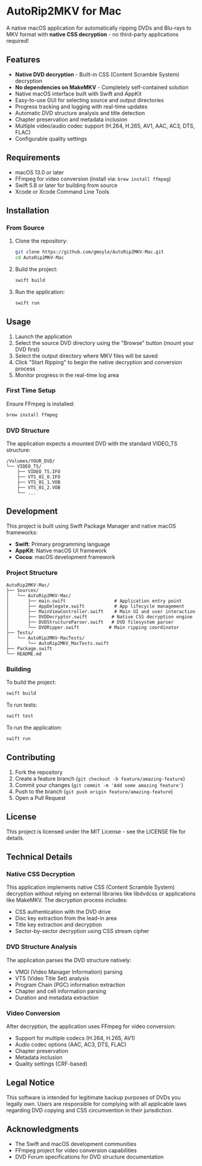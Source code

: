 # AutoRip2MKV for Mac

A native macOS application for automatically ripping DVDs and Blu-rays to MKV format with **native CSS decryption** - no third-party applications required!

## Features

- **Native DVD decryption** - Built-in CSS (Content Scramble System) decryption
- **No dependencies on MakeMKV** - Completely self-contained solution
- Native macOS interface built with Swift and AppKit
- Easy-to-use GUI for selecting source and output directories
- Progress tracking and logging with real-time updates
- Automatic DVD structure analysis and title detection
- Chapter preservation and metadata inclusion
- Multiple video/audio codec support (H.264, H.265, AV1, AAC, AC3, DTS, FLAC)
- Configurable quality settings

## Requirements

- macOS 13.0 or later
- FFmpeg for video conversion (install via: `brew install ffmpeg`)
- Swift 5.8 or later for building from source
- Xcode or Xcode Command Line Tools

## Installation

### From Source

1. Clone the repository:
   ```bash
   git clone https://github.com/gmoyle/AutoRip2MKV-Mac.git
   cd AutoRip2MKV-Mac
   ```

2. Build the project:
   ```bash
   swift build
   ```

3. Run the application:
   ```bash
   swift run
   ```

## Usage

1. Launch the application
2. Select the source DVD directory using the "Browse" button (mount your DVD first)
3. Select the output directory where MKV files will be saved
4. Click "Start Ripping" to begin the native decryption and conversion process
5. Monitor progress in the real-time log area

### First Time Setup

Ensure FFmpeg is installed:
```bash
brew install ffmpeg
```

### DVD Structure

The application expects a mounted DVD with the standard VIDEO_TS structure:
```
/Volumes/YOUR_DVD/
└── VIDEO_TS/
    ├── VIDEO_TS.IFO
    ├── VTS_01_0.IFO
    ├── VTS_01_1.VOB
    ├── VTS_01_2.VOB
    └── ...
```

## Development

This project is built using Swift Package Manager and native macOS frameworks:

- **Swift**: Primary programming language
- **AppKit**: Native macOS UI framework
- **Cocoa**: macOS development framework

### Project Structure

```
AutoRip2MKV-Mac/
├── Sources/
│   └── AutoRip2MKV-Mac/
│       ├── main.swift                  # Application entry point
│       ├── AppDelegate.swift           # App lifecycle management
│       ├── MainViewController.swift    # Main UI and user interaction
│       ├── DVDDecryptor.swift         # Native CSS decryption engine
│       ├── DVDStructureParser.swift   # DVD filesystem parser
│       └── DVDRipper.swift           # Main ripping coordinator
├── Tests/
│   └── AutoRip2MKV-MacTests/
│       └── AutoRip2MKV_MacTests.swift
├── Package.swift
└── README.md
```

### Building

To build the project:

```bash
swift build
```

To run tests:

```bash
swift test
```

To run the application:

```bash
swift run
```

## Contributing

1. Fork the repository
2. Create a feature branch (`git checkout -b feature/amazing-feature`)
3. Commit your changes (`git commit -m 'Add some amazing feature'`)
4. Push to the branch (`git push origin feature/amazing-feature`)
5. Open a Pull Request

## License

This project is licensed under the MIT License - see the LICENSE file for details.

## Technical Details

### Native CSS Decryption

This application implements native CSS (Content Scramble System) decryption without relying on external libraries like libdvdcss or applications like MakeMKV. The decryption process includes:

- CSS authentication with the DVD drive
- Disc key extraction from the lead-in area
- Title key extraction and decryption
- Sector-by-sector decryption using CSS stream cipher

### DVD Structure Analysis

The application parses the DVD structure natively:

- VMGI (Video Manager Information) parsing
- VTS (Video Title Set) analysis
- Program Chain (PGC) information extraction
- Chapter and cell information parsing
- Duration and metadata extraction

### Video Conversion

After decryption, the application uses FFmpeg for video conversion:

- Support for multiple codecs (H.264, H.265, AV1)
- Audio codec options (AAC, AC3, DTS, FLAC)
- Chapter preservation
- Metadata inclusion
- Quality settings (CRF-based)

## Legal Notice

This software is intended for legitimate backup purposes of DVDs you legally own. Users are responsible for complying with all applicable laws regarding DVD copying and CSS circumvention in their jurisdiction.

## Acknowledgments

- The Swift and macOS development communities
- FFmpeg project for video conversion capabilities
- DVD Forum specifications for DVD structure documentation
